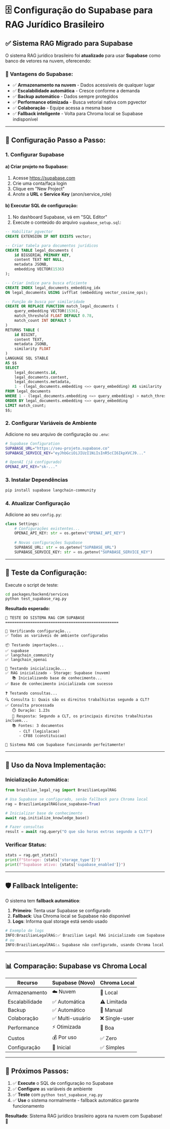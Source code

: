 # 🗄️ Configuração do Supabase para RAG Jurídico Brasileiro

## ✅ **Sistema RAG Migrado para Supabase**

O sistema RAG jurídico brasileiro foi **atualizado** para usar **Supabase** como banco de vetores na nuvem, oferecendo:

### 🌟 **Vantagens do Supabase:**
- ✅ **Armazenamento na nuvem** - Dados acessíveis de qualquer lugar
- ✅ **Escalabilidade automática** - Cresce conforme a demanda
- ✅ **Backup automático** - Dados sempre protegidos
- ✅ **Performance otimizada** - Busca vetorial nativa com pgvector
- ✅ **Colaboração** - Equipe acessa a mesma base
- ✅ **Fallback inteligente** - Volta para Chroma local se Supabase indisponível

---

## 🚀 **Configuração Passo a Passo:**

### **1. Configurar Supabase**

#### **a) Criar projeto no Supabase:**
1. Acesse https://supabase.com
2. Crie uma conta/faça login
3. Clique em "New Project"
4. Anote a **URL** e **Service Key** (anon/service_role)

#### **b) Executar SQL de configuração:**
1. No dashboard Supabase, vá em "SQL Editor"
2. Execute o conteúdo do arquivo `supabase_setup.sql`:

```sql
-- Habilitar pgvector
CREATE EXTENSION IF NOT EXISTS vector;

-- Criar tabela para documentos jurídicos  
CREATE TABLE legal_documents (
    id BIGSERIAL PRIMARY KEY,
    content TEXT NOT NULL,
    metadata JSONB,
    embedding VECTOR(1536)
);

-- Criar índice para busca eficiente
CREATE INDEX legal_documents_embedding_idx 
ON legal_documents USING ivfflat (embedding vector_cosine_ops);

-- Função de busca por similaridade
CREATE OR REPLACE FUNCTION match_legal_documents (
    query_embedding VECTOR(1536),
    match_threshold FLOAT DEFAULT 0.78,
    match_count INT DEFAULT 5
)
RETURNS TABLE (
    id BIGINT,
    content TEXT, 
    metadata JSONB,
    similarity FLOAT
)
LANGUAGE SQL STABLE
AS $$
SELECT
    legal_documents.id,
    legal_documents.content,
    legal_documents.metadata,
    1 - (legal_documents.embedding <=> query_embedding) AS similarity
FROM legal_documents
WHERE 1 - (legal_documents.embedding <=> query_embedding) > match_threshold
ORDER BY legal_documents.embedding <=> query_embedding
LIMIT match_count;
$$;
```

### **2. Configurar Variáveis de Ambiente**

Adicione no seu arquivo de configuração ou `.env`:

```bash
# Supabase Configuration
SUPABASE_URL="https://seu-projeto.supabase.co"
SUPABASE_SERVICE_KEY="eyJhbGciOiJIUzI1NiIsInR5cCI6IkpXVCJ9..."

# OpenAI (já configurado)
OPENAI_API_KEY="sk-..."
```

### **3. Instalar Dependências**

```bash
pip install supabase langchain-community
```

### **4. Atualizar Configuração**

Adicione ao seu `config.py`:

```python
class Settings:
    # Configurações existentes...
    OPENAI_API_KEY: str = os.getenv("OPENAI_API_KEY")
    
    # Novas configurações Supabase
    SUPABASE_URL: str = os.getenv("SUPABASE_URL")
    SUPABASE_SERVICE_KEY: str = os.getenv("SUPABASE_SERVICE_KEY")
```

---

## 🧪 **Teste da Configuração:**

Execute o script de teste:

```bash
cd packages/backend/services
python test_supabase_rag.py
```

**Resultado esperado:**
```
🧪 TESTE DO SISTEMA RAG COM SUPABASE
==================================================

🔧 Verificando configuração...
✅ Todas as variáveis de ambiente configuradas

📦 Testando importações...
✅ supabase
✅ langchain_community
✅ langchain_openai

🚀 Testando inicialização...
✅ RAG inicializado - Storage: Supabase (nuvem)
   📚 Inicializando base de conhecimento...
✅ Base de conhecimento inicializada com sucesso

❓ Testando consultas...
🔍 Consulta 1: Quais são os direitos trabalhistas segundo a CLT?
✅ Consulta processada
   ⏱️ Duração: 1.23s
   📄 Resposta: Segundo a CLT, os principais direitos trabalhistas incluem...
   📚 Fontes: 3 documentos
      - CLT (legislacao)
      - CF88 (constituicao)

🎉 Sistema RAG com Supabase funcionando perfeitamente!
```

---

## 🔄 **Uso da Nova Implementação:**

### **Inicialização Automática:**
```python
from brazilian_legal_rag import BrazilianLegalRAG

# Usa Supabase se configurado, senão fallback para Chroma local
rag = BrazilianLegalRAG(use_supabase=True)

# Inicializar base de conhecimento
await rag.initialize_knowledge_base()

# Fazer consultas
result = await rag.query("O que são horas extras segundo a CLT?")
```

### **Verificar Status:**
```python
stats = rag.get_stats()
print(f"Storage: {stats['storage_type']}")
print(f"Supabase ativo: {stats['supabase_enabled']}")
```

---

## 🛡️ **Fallback Inteligente:**

O sistema tem **fallback automático**:

1. **Primeiro**: Tenta usar Supabase se configurado
2. **Fallback**: Usa Chroma local se Supabase não disponível  
3. **Logs**: Informa qual storage está sendo usado

```python
# Exemplo de logs
INFO:BrazilianLegalRAG:✅ Brazilian Legal RAG inicializado com Supabase (nuvem)
# ou
INFO:BrazilianLegalRAG:⚠️ Supabase não configurado, usando Chroma local
```

---

## 📊 **Comparação: Supabase vs Chroma Local**

| Recurso | **Supabase (Novo)** | Chroma Local |
|---------|-------------------|-------------|
| Armazenamento | ☁️ Nuvem | 💾 Local |
| Escalabilidade | ✅ Automática | ⚠️ Limitada |
| Backup | ✅ Automático | 🔧 Manual |
| Colaboração | ✅ Multi-usuário | ❌ Single-user |
| Performance | ⚡ Otimizada | 🏃 Boa |
| Custos | 💰 Por uso | ✅ Zero |
| Configuração | 🔧 Inicial | ✅ Simples |

---

## 🎯 **Próximos Passos:**

1. ✅ **Execute** o SQL de configuração no Supabase
2. ✅ **Configure** as variáveis de ambiente  
3. ✅ **Teste** com `python test_supabase_rag.py`
4. ✅ **Use** o sistema normalmente - fallback automático garante funcionamento

**Resultado**: Sistema RAG jurídico brasileiro agora na nuvem com Supabase! 🎉
